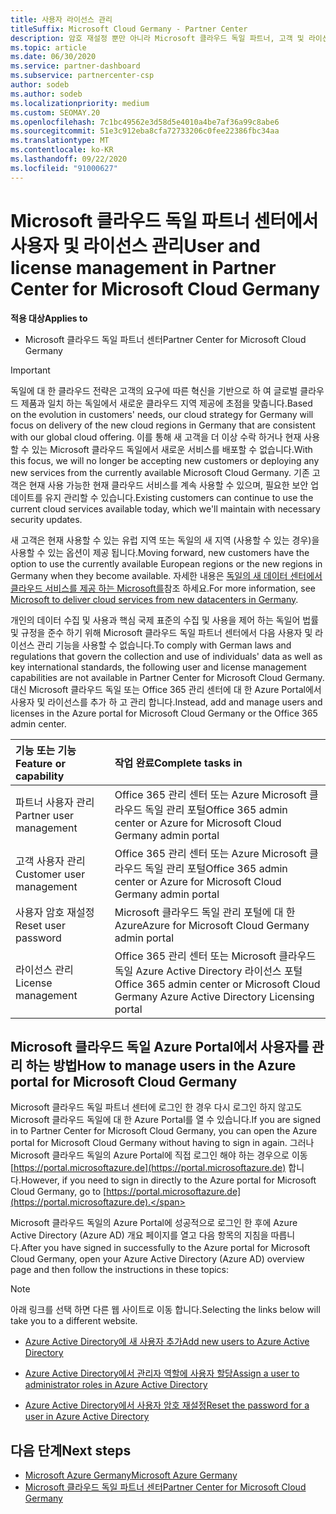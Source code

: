 ```yaml
---
title: 사용자 라이선스 관리
titleSuffix: Microsoft Cloud Germany - Partner Center
description: 암호 재설정 뿐만 아니라 Microsoft 클라우드 독일 파트너, 고객 및 라이선스에 대 한 파트너 센터를 관리 하는 방법 및 위치를 알아봅니다.
ms.topic: article
ms.date: 06/30/2020
ms.service: partner-dashboard
ms.subservice: partnercenter-csp
author: sodeb
ms.author: sodeb
ms.localizationpriority: medium
ms.custom: SEOMAY.20
ms.openlocfilehash: 7c1bc49562e3d58d5e4010a4be7af36a99c8abe6
ms.sourcegitcommit: 51e3c912eba8cfa72733206c0fee22386fbc34aa
ms.translationtype: MT
ms.contentlocale: ko-KR
ms.lasthandoff: 09/22/2020
ms.locfileid: "91000627"
---
```

# <a name="user-and-license-management-in-partner-center-for-microsoft-cloud-germany"></a><span data-ttu-id="ffb1c-103">Microsoft 클라우드 독일 파트너 센터에서 사용자 및 라이선스 관리</span><span class="sxs-lookup"><span data-stu-id="ffb1c-103">User and license management in Partner Center for Microsoft Cloud Germany</span></span>

<span data-ttu-id="ffb1c-104">**적용 대상**</span><span class="sxs-lookup"><span data-stu-id="ffb1c-104">**Applies to**</span></span>

-  <span data-ttu-id="ffb1c-105">Microsoft 클라우드 독일 파트너 센터</span><span class="sxs-lookup"><span data-stu-id="ffb1c-105">Partner Center for Microsoft Cloud Germany</span></span>

> [!IMPORTANT]
> <span data-ttu-id="ffb1c-106">독일에 대 한 클라우드 전략은 고객의 요구에 따른 혁신을 기반으로 하 여 글로벌 클라우드 제품과 일치 하는 독일에서 새로운 클라우드 지역 제공에 초점을 맞춥니다.</span><span class="sxs-lookup"><span data-stu-id="ffb1c-106">Based on the evolution in customers' needs, our cloud strategy for Germany will focus on delivery of the new cloud regions in Germany that are consistent with our global cloud offering.</span></span> <span data-ttu-id="ffb1c-107">이를 통해 새 고객을 더 이상 수락 하거나 현재 사용할 수 있는 Microsoft 클라우드 독일에서 새로운 서비스를 배포할 수 없습니다.</span><span class="sxs-lookup"><span data-stu-id="ffb1c-107">With this focus, we will no longer be accepting new customers or deploying any new services from the currently available Microsoft Cloud Germany.</span></span> <span data-ttu-id="ffb1c-108">기존 고객은 현재 사용 가능한 현재 클라우드 서비스를 계속 사용할 수 있으며, 필요한 보안 업데이트를 유지 관리할 수 있습니다.</span><span class="sxs-lookup"><span data-stu-id="ffb1c-108">Existing customers can continue to use the current cloud services available today, which we'll maintain with necessary security updates.</span></span>
>  
> <span data-ttu-id="ffb1c-109">새 고객은 현재 사용할 수 있는 유럽 지역 또는 독일의 새 지역 (사용할 수 있는 경우)을 사용할 수 있는 옵션이 제공 됩니다.</span><span class="sxs-lookup"><span data-stu-id="ffb1c-109">Moving forward, new customers have the option to use the currently available European regions or the new regions in Germany when they become available.</span></span> <span data-ttu-id="ffb1c-110">자세한 내용은 [독일의 새 데이터 센터에서 클라우드 서비스를 제공 하는 Microsoft를](https://news.microsoft.com/europe/2018/08/31/microsoft-to-deliver-cloud-services-from-new-datacentres-in-germany-in-2019-to-meet-evolving-customer-needs/)참조 하세요.</span><span class="sxs-lookup"><span data-stu-id="ffb1c-110">For more information, see [Microsoft to deliver cloud services from new datacenters in Germany](https://news.microsoft.com/europe/2018/08/31/microsoft-to-deliver-cloud-services-from-new-datacentres-in-germany-in-2019-to-meet-evolving-customer-needs/).</span></span>

<span data-ttu-id="ffb1c-111">개인의 데이터 수집 및 사용과 핵심 국제 표준의 수집 및 사용을 제어 하는 독일어 법률 및 규정을 준수 하기 위해 Microsoft 클라우드 독일 파트너 센터에서 다음 사용자 및 라이선스 관리 기능을 사용할 수 없습니다.</span><span class="sxs-lookup"><span data-stu-id="ffb1c-111">To comply with German laws and regulations that govern the collection and use of individuals' data as well as key international standards, the following user and license management capabilities are not available in Partner Center for Microsoft Cloud Germany.</span></span> <span data-ttu-id="ffb1c-112">대신 Microsoft 클라우드 독일 또는 Office 365 관리 센터에 대 한 Azure Portal에서 사용자 및 라이선스를 추가 하 고 관리 합니다.</span><span class="sxs-lookup"><span data-stu-id="ffb1c-112">Instead, add and manage users and licenses in the Azure portal for Microsoft Cloud Germany or the Office 365 admin center.</span></span>

<span data-ttu-id="ffb1c-113">기능 또는 기능</span><span class="sxs-lookup"><span data-stu-id="ffb1c-113">Feature or capability</span></span> | <span data-ttu-id="ffb1c-114">작업 완료</span><span class="sxs-lookup"><span data-stu-id="ffb1c-114">Complete tasks in</span></span>
:--- | :---
<span data-ttu-id="ffb1c-115">파트너 사용자 관리</span><span class="sxs-lookup"><span data-stu-id="ffb1c-115">Partner user management</span></span> | <span data-ttu-id="ffb1c-116">Office 365 관리 센터 또는 Azure Microsoft 클라우드 독일 관리 포털</span><span class="sxs-lookup"><span data-stu-id="ffb1c-116">Office 365 admin center or Azure for Microsoft Cloud Germany admin portal</span></span>
<span data-ttu-id="ffb1c-117">고객 사용자 관리</span><span class="sxs-lookup"><span data-stu-id="ffb1c-117">Customer user management</span></span> | <span data-ttu-id="ffb1c-118">Office 365 관리 센터 또는 Azure Microsoft 클라우드 독일 관리 포털</span><span class="sxs-lookup"><span data-stu-id="ffb1c-118">Office 365 admin center or Azure for Microsoft Cloud Germany admin portal</span></span>
<span data-ttu-id="ffb1c-119">사용자 암호 재설정</span><span class="sxs-lookup"><span data-stu-id="ffb1c-119">Reset user password</span></span> | <span data-ttu-id="ffb1c-120">Microsoft 클라우드 독일 관리 포털에 대 한 Azure</span><span class="sxs-lookup"><span data-stu-id="ffb1c-120">Azure for Microsoft Cloud Germany admin portal</span></span>
<span data-ttu-id="ffb1c-121">라이선스 관리</span><span class="sxs-lookup"><span data-stu-id="ffb1c-121">License management</span></span> | <span data-ttu-id="ffb1c-122">Office 365 관리 센터 또는 Microsoft 클라우드 독일 Azure Active Directory 라이선스 포털</span><span class="sxs-lookup"><span data-stu-id="ffb1c-122">Office 365 admin center or Microsoft Cloud Germany Azure Active Directory Licensing portal</span></span>

## <a name="how-to-manage-users-in-the-azure-portal-for-microsoft-cloud-germany"></a><span data-ttu-id="ffb1c-123">Microsoft 클라우드 독일 Azure Portal에서 사용자를 관리 하는 방법</span><span class="sxs-lookup"><span data-stu-id="ffb1c-123">How to manage users in the Azure portal for Microsoft Cloud Germany</span></span> 

<span data-ttu-id="ffb1c-124">Microsoft 클라우드 독일 파트너 센터에 로그인 한 경우 다시 로그인 하지 않고도 Microsoft 클라우드 독일에 대 한 Azure Portal를 열 수 있습니다.</span><span class="sxs-lookup"><span data-stu-id="ffb1c-124">If you are signed in to Partner Center for Microsoft Cloud Germany, you can open the Azure portal for Microsoft Cloud Germany without having to sign in again.</span></span> <span data-ttu-id="ffb1c-125">그러나 Microsoft 클라우드 독일의 Azure Portal에 직접 로그인 해야 하는 경우으로 이동 [https://portal.microsoftazure.de](https://portal.microsoftazure.de) 합니다.</span><span class="sxs-lookup"><span data-stu-id="ffb1c-125">However, if you need to sign in directly to the Azure portal for Microsoft Cloud Germany, go to [https://portal.microsoftazure.de](https://portal.microsoftazure.de).</span></span> 

<span data-ttu-id="ffb1c-126">Microsoft 클라우드 독일의 Azure Portal에 성공적으로 로그인 한 후에 Azure Active Directory (Azure AD) 개요 페이지를 열고 다음 항목의 지침을 따릅니다.</span><span class="sxs-lookup"><span data-stu-id="ffb1c-126">After you have signed in successfully to the Azure portal for Microsoft Cloud Germany, open your Azure Active Directory (Azure AD) overview page and then follow the instructions in these topics:</span></span>

> [!NOTE]  
> <span data-ttu-id="ffb1c-127">아래 링크를 선택 하면 다른 웹 사이트로 이동 합니다.</span><span class="sxs-lookup"><span data-stu-id="ffb1c-127">Selecting the links below will take you to a different website.</span></span>

-  [<span data-ttu-id="ffb1c-128">Azure Active Directory에 새 사용자 추가</span><span class="sxs-lookup"><span data-stu-id="ffb1c-128">Add new users to Azure Active Directory</span></span>](/azure/active-directory/active-directory-users-create-azure-portal)

-  [<span data-ttu-id="ffb1c-129">Azure Active Directory에서 관리자 역할에 사용자 할당</span><span class="sxs-lookup"><span data-stu-id="ffb1c-129">Assign a user to administrator roles in Azure Active Directory</span></span>](/azure/active-directory/active-directory-users-assign-role-azure-portal)

-  [<span data-ttu-id="ffb1c-130">Azure Active Directory에서 사용자 암호 재설정</span><span class="sxs-lookup"><span data-stu-id="ffb1c-130">Reset the password for a user in Azure Active Directory</span></span>](/azure/active-directory/active-directory-users-reset-password-azure-portal)

## <a name="next-steps"></a><span data-ttu-id="ffb1c-131">다음 단계</span><span class="sxs-lookup"><span data-stu-id="ffb1c-131">Next steps</span></span>

-  [<span data-ttu-id="ffb1c-132">Microsoft Azure Germany</span><span class="sxs-lookup"><span data-stu-id="ffb1c-132">Microsoft Azure Germany</span></span>](https://azure.microsoft.com/global-infrastructure/germany/)
-  [<span data-ttu-id="ffb1c-133">Microsoft 클라우드 독일 파트너 센터</span><span class="sxs-lookup"><span data-stu-id="ffb1c-133">Partner Center for Microsoft Cloud Germany</span></span>](partner-center-for-microsoft-cloud-germany.md)